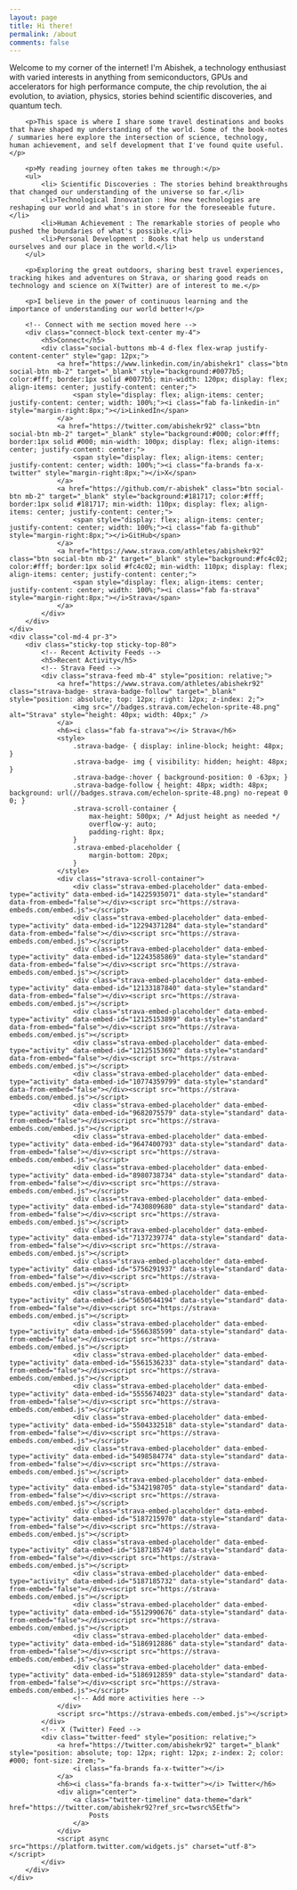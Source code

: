 ```yaml
---
layout: page
title: Hi there!
permalink: /about
comments: false
---
```


<div class="row justify-content-between">
    <div class="col-md-8 pr-5">
        <p>Welcome to my corner of the internet! I'm Abishek, a technology enthusiast with varied interests in anything from semiconductors, GPUs and accelerators for high performance compute, the chip revolution, the ai evolution, to aviation, physics, stories behind scientific discoveries, and quantum tech.</p>

        <p>This space is where I share some travel destinations and books that have shaped my understanding of the world. Some of the book-notes / summaries here explore the intersection of science, technology, human achievement, and self development that I've found quite useful.</p>

        <p>My reading journey often takes me through:</p>
        <ul>
            <li> Scientific Discoveries : The stories behind breakthroughs that changed our understanding of the universe so far.</li>
            <li>Technological Innovation : How new technologies are reshaping our world and what's in store for the foreseeable future.</li>
            <li>Human Achievement : The remarkable stories of people who pushed the boundaries of what's possible.</li>
            <li>Personal Development : Books that help us understand ourselves and our place in the world.</li>
        </ul>

        <p>Exploring the great outdoors, sharing best travel experiences, tracking hikes and adventures on Strava, or sharing good reads on technology and science on X(Twitter) are of interest to me.</p>

        <p>I believe in the power of continuous learning and the importance of understanding our world better!</p>

        <!-- Connect with me section moved here -->
        <div class="connect-block text-center my-4">
            <h5>Connect</h5>
            <div class="social-buttons mb-4 d-flex flex-wrap justify-content-center" style="gap: 12px;">
                <a href="https://www.linkedin.com/in/abishekr1" class="btn social-btn mb-2" target="_blank" style="background:#0077b5; color:#fff; border:1px solid #0077b5; min-width: 120px; display: flex; align-items: center; justify-content: center;">
                    <span style="display: flex; align-items: center; justify-content: center; width: 100%;"><i class="fab fa-linkedin-in" style="margin-right:8px;"></i>LinkedIn</span>
                </a>
                <a href="https://twitter.com/abishekr92" class="btn social-btn mb-2" target="_blank" style="background:#000; color:#fff; border:1px solid #000; min-width: 100px; display: flex; align-items: center; justify-content: center;">
                    <span style="display: flex; align-items: center; justify-content: center; width: 100%;"><i class="fa-brands fa-x-twitter" style="margin-right:8px;"></i>X</span>
                </a>
                <a href="https://github.com/r-abishek" class="btn social-btn mb-2" target="_blank" style="background:#181717; color:#fff; border:1px solid #181717; min-width: 110px; display: flex; align-items: center; justify-content: center;">
                    <span style="display: flex; align-items: center; justify-content: center; width: 100%;"><i class="fab fa-github" style="margin-right:8px;"></i>GitHub</span>
                </a>
                <a href="https://www.strava.com/athletes/abishekr92" class="btn social-btn mb-2" target="_blank" style="background:#fc4c02; color:#fff; border:1px solid #fc4c02; min-width: 110px; display: flex; align-items: center; justify-content: center;">
                    <span style="display: flex; align-items: center; justify-content: center; width: 100%;"><i class="fab fa-strava" style="margin-right:8px;"></i>Strava</span>
                </a>
            </div>
        </div>
    </div>
    <div class="col-md-4 pr-3">
        <div class="sticky-top sticky-top-80">
            <!-- Recent Activity Feeds -->
            <h5>Recent Activity</h5>
            <!-- Strava Feed -->
            <div class="strava-feed mb-4" style="position: relative;">
                <a href="https://www.strava.com/athletes/abishekr92" class="strava-badge- strava-badge-follow" target="_blank" style="position: absolute; top: 12px; right: 12px; z-index: 2;">
                    <img src="//badges.strava.com/echelon-sprite-48.png" alt="Strava" style="height: 40px; width: 40px;" />
                </a>
                <h6><i class="fab fa-strava"></i> Strava</h6>
                <style>
                    .strava-badge- { display: inline-block; height: 48px; }
                    .strava-badge- img { visibility: hidden; height: 48px; }
                    .strava-badge-:hover { background-position: 0 -63px; }
                    .strava-badge-follow { height: 48px; width: 48px; background: url(//badges.strava.com/echelon-sprite-48.png) no-repeat 0 0; }
                    .strava-scroll-container {
                        max-height: 500px; /* Adjust height as needed */
                        overflow-y: auto;
                        padding-right: 8px;
                    }
                    .strava-embed-placeholder {
                        margin-bottom: 20px;
                    }
                </style>
                <div class="strava-scroll-container">
                    <div class="strava-embed-placeholder" data-embed-type="activity" data-embed-id="14225935071" data-style="standard" data-from-embed="false"></div><script src="https://strava-embeds.com/embed.js"></script>
                    <div class="strava-embed-placeholder" data-embed-type="activity" data-embed-id="12294371284" data-style="standard" data-from-embed="false"></div><script src="https://strava-embeds.com/embed.js"></script>
                    <div class="strava-embed-placeholder" data-embed-type="activity" data-embed-id="12243585869" data-style="standard" data-from-embed="false"></div><script src="https://strava-embeds.com/embed.js"></script>
                    <div class="strava-embed-placeholder" data-embed-type="activity" data-embed-id="12133187840" data-style="standard" data-from-embed="false"></div><script src="https://strava-embeds.com/embed.js"></script>
                    <div class="strava-embed-placeholder" data-embed-type="activity" data-embed-id="12125153899" data-style="standard" data-from-embed="false"></div><script src="https://strava-embeds.com/embed.js"></script>
                    <div class="strava-embed-placeholder" data-embed-type="activity" data-embed-id="12125153692" data-style="standard" data-from-embed="false"></div><script src="https://strava-embeds.com/embed.js"></script>
                    <div class="strava-embed-placeholder" data-embed-type="activity" data-embed-id="10774359799" data-style="standard" data-from-embed="false"></div><script src="https://strava-embeds.com/embed.js"></script>
                    <div class="strava-embed-placeholder" data-embed-type="activity" data-embed-id="9682075579" data-style="standard" data-from-embed="false"></div><script src="https://strava-embeds.com/embed.js"></script>
                    <div class="strava-embed-placeholder" data-embed-type="activity" data-embed-id="9647400793" data-style="standard" data-from-embed="false"></div><script src="https://strava-embeds.com/embed.js"></script>
                    <div class="strava-embed-placeholder" data-embed-type="activity" data-embed-id="8980738734" data-style="standard" data-from-embed="false"></div><script src="https://strava-embeds.com/embed.js"></script>
                    <div class="strava-embed-placeholder" data-embed-type="activity" data-embed-id="7430809680" data-style="standard" data-from-embed="false"></div><script src="https://strava-embeds.com/embed.js"></script>
                    <div class="strava-embed-placeholder" data-embed-type="activity" data-embed-id="7137239774" data-style="standard" data-from-embed="false"></div><script src="https://strava-embeds.com/embed.js"></script>
                    <div class="strava-embed-placeholder" data-embed-type="activity" data-embed-id="5756291937" data-style="standard" data-from-embed="false"></div><script src="https://strava-embeds.com/embed.js"></script>
                    <div class="strava-embed-placeholder" data-embed-type="activity" data-embed-id="5650544194" data-style="standard" data-from-embed="false"></div><script src="https://strava-embeds.com/embed.js"></script>
                    <div class="strava-embed-placeholder" data-embed-type="activity" data-embed-id="5566385599" data-style="standard" data-from-embed="false"></div><script src="https://strava-embeds.com/embed.js"></script>
                    <div class="strava-embed-placeholder" data-embed-type="activity" data-embed-id="5561536233" data-style="standard" data-from-embed="false"></div><script src="https://strava-embeds.com/embed.js"></script>
                    <div class="strava-embed-placeholder" data-embed-type="activity" data-embed-id="5555674023" data-style="standard" data-from-embed="false"></div><script src="https://strava-embeds.com/embed.js"></script>
                    <div class="strava-embed-placeholder" data-embed-type="activity" data-embed-id="5504332518" data-style="standard" data-from-embed="false"></div><script src="https://strava-embeds.com/embed.js"></script>
                    <div class="strava-embed-placeholder" data-embed-type="activity" data-embed-id="5498584774" data-style="standard" data-from-embed="false"></div><script src="https://strava-embeds.com/embed.js"></script>
                    <div class="strava-embed-placeholder" data-embed-type="activity" data-embed-id="5342198705" data-style="standard" data-from-embed="false"></div><script src="https://strava-embeds.com/embed.js"></script>
                    <div class="strava-embed-placeholder" data-embed-type="activity" data-embed-id="5187215970" data-style="standard" data-from-embed="false"></div><script src="https://strava-embeds.com/embed.js"></script>
                    <div class="strava-embed-placeholder" data-embed-type="activity" data-embed-id="5187185749" data-style="standard" data-from-embed="false"></div><script src="https://strava-embeds.com/embed.js"></script>
                    <div class="strava-embed-placeholder" data-embed-type="activity" data-embed-id="5187185732" data-style="standard" data-from-embed="false"></div><script src="https://strava-embeds.com/embed.js"></script>
                    <div class="strava-embed-placeholder" data-embed-type="activity" data-embed-id="5512990676" data-style="standard" data-from-embed="false"></div><script src="https://strava-embeds.com/embed.js"></script>
                    <div class="strava-embed-placeholder" data-embed-type="activity" data-embed-id="5186912886" data-style="standard" data-from-embed="false"></div><script src="https://strava-embeds.com/embed.js"></script>
                    <div class="strava-embed-placeholder" data-embed-type="activity" data-embed-id="5186912859" data-style="standard" data-from-embed="false"></div><script src="https://strava-embeds.com/embed.js"></script>
                    <!-- Add more activities here -->
                </div>
                <script src="https://strava-embeds.com/embed.js"></script>
            </div>
            <!-- X (Twitter) Feed -->
            <div class="twitter-feed" style="position: relative;">
                <a href="https://twitter.com/abishekr92" target="_blank" style="position: absolute; top: 12px; right: 12px; z-index: 2; color: #000; font-size: 2rem;">
                    <i class="fa-brands fa-x-twitter"></i>
                </a>
                <h6><i class="fa-brands fa-x-twitter"></i> Twitter</h6>
                <div align="center">
                    <a class="twitter-timeline" data-theme="dark" href="https://twitter.com/abishekr92?ref_src=twsrc%5Etfw">
                        Posts
                    </a>
                </div>
                <script async src="https://platform.twitter.com/widgets.js" charset="utf-8"></script>
            </div>
        </div>
    </div>
</div>

<!-- Add Font Awesome for icons -->
<link rel="stylesheet" href="https://cdnjs.cloudflare.com/ajax/libs/font-awesome/5.15.4/css/all.min.css">

<!-- Custom CSS for social buttons -->
<!-- Removed inline CSS as it is now in screen.css -->
